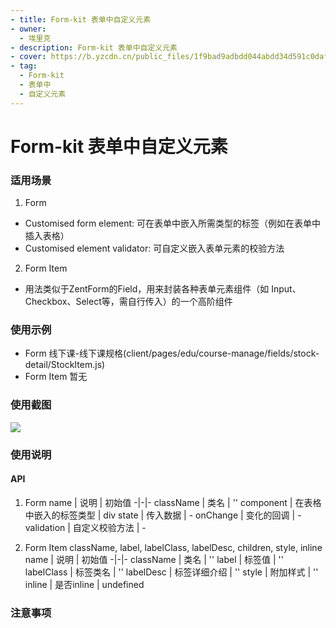 ```yaml
---
- title: Form-kit 表单中自定义元素
- owner:
  - 埃里克
- description: Form-kit 表单中自定义元素
- cover: https://b.yzcdn.cn/public_files/1f9bad9adbdd044abdd34d591c0daf16.png
- tag:
  - Form-kit
  - 表单中
  - 自定义元素
---
```


# Form-kit 表单中自定义元素

### 适用场景
1. Form
  * Customised form element: 可在表单中嵌入所需类型的标签（例如在表单中插入表格）
  * Customised element validator: 可自定义嵌入表单元素的校验方法
2. Form Item
  * 用法类似于ZentForm的Field，用来封装各种表单元素组件（如 Input、Checkbox、Select等，需自行传入）的一个高阶组件

### 使用示例
* Form 线下课-线下课规格(client/pages/edu/course-manage/fields/stock-detail/StockItem.js)
* Form Item 暂无

### 使用截图
![](https://b.yzcdn.cn/public_files/1f9bad9adbdd044abdd34d591c0daf16.png)

### 使用说明
#### API
1. Form
name | 说明 | 初始值
-|-|-
className | 类名 | ''
component | 在表格中嵌入的标签类型 | div
state | 传入数据 | -
onChange | 变化的回调 | -
validation | 自定义校验方法 | -

2. Form Item
className, label, labelClass, labelDesc, children, style, inline
name | 说明 | 初始值
-|-|-
className | 类名 | ''
label | 标签值 | ''
labelClass | 标签类名 | ''
labelDesc | 标签详细介绍 | ''
style | 附加样式 | ''
inline | 是否inline | undefined

### 注意事项
